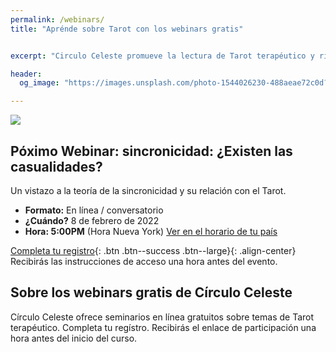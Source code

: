 ```yaml
---
permalink: /webinars/
title: "Aprénde sobre Tarot con los webinars gratis"


excerpt: "Circulo Celeste promueve la lectura de Tarot terapéutico y rituales para organizar y desarrollar tus ideas. Ofrecemos cursos, talleres y seminarios."

header:
  og_image: "https://images.unsplash.com/photo-1544026230-488aeae72c0d?ixlib=rb-1.2.1&ixid=MnwxMjA3fDB8MHxwaG90by1wYWdlfHx8fGVufDB8fHx8&auto=format&fit=crop&w=871&q=80"

---
```

![](https://images.unsplash.com/photo-1544026230-488aeae72c0d?ixlib=rb-1.2.1&ixid=MnwxMjA3fDB8MHxwaG90by1wYWdlfHx8fGVufDB8fHx8&auto=format&fit=crop&w=871&q=80)


## Póximo Webinar: sincronicidad: ¿Existen las casualidades?

Un vistazo a la teoría de la sincronicidad y su relación con el Tarot.

- **Formato:** En línea / conversatorio
- **¿Cuándo?** 8 de febrero de 2022
- **Hora: 5:00PM** (Hora Nueva York) [Ver en el horario de tu país](https://www.timeanddate.com/worldclock/meetingdetails.html?year=2022&month=2&day=7&hour=22&min=0&sec=0&p1=107&p2=141&p3=51&p4=41&p5=155&p6=2416)

[Completa tu registro](https://forms.office.com/r/XjteYRTLa2){: .btn .btn--success .btn--large}{: .align-center}
Recibirás las instrucciones de acceso una hora antes del evento.

## Sobre los webinars gratis de Círculo Celeste

Círculo Celeste ofrece seminarios en línea gratuitos sobre temas de Tarot terapéutico. Completa tu regístro. Recibirás el enlace de participación una hora antes del inicio del curso.
